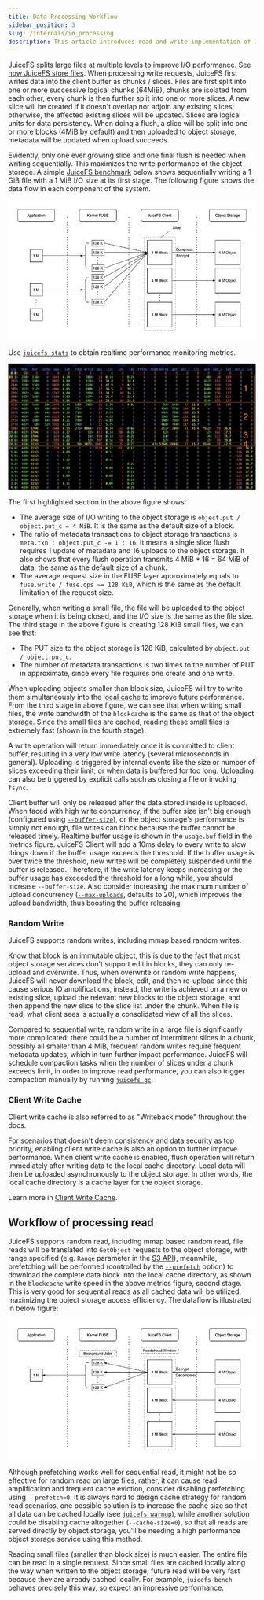 ```yaml
---
title: Data Processing Workflow
sidebar_position: 3
slug: /internals/io_processing
description: This article introduces read and write implementation of JuiceFS, including how it split file into chunks.
---
```


JuiceFS splits large files at multiple levels to improve I/O performance. See [how JuiceFS store files](./architecture.md#how-juicefs-store-files). When processing write requests, JuiceFS first writes data into the client buffer as chunks / slices. Files are first split into one or more successive logical chunks (64MiB), chunks are isolated from each other, every chunk is then further split into one or more slices. A new slice will be created if it doesn't overlap nor adjoin any existing slices; otherwise, the affected existing slices will be updated. Slices are logical units for data persistency. When doing a flush, a slice will be split into one or more blocks (4MiB by default) and then uploaded to object storage, metadata will be updated when upload succeeds.

Evidently, only one ever growing slice and one final flush is needed when writing sequentially. This maximizes the write performance of the object storage. A simple [JuiceFS benchmark](../benchmark/performance_evaluation_guide.md) below shows sequentially writing a 1 GiB file with a 1 MiB I/O size at its first stage. The following figure shows the data flow in each component of the system.

![](../images/internals-write.png)

Use [`juicefs stats`](../reference/command_reference.md#stats) to obtain realtime performance monitoring metrics.

![](../images/internals-stats.png)

The first highlighted section in the above figure shows:

- The average size of I/O writing to the object storage is `object.put / object.put_c = 4 MiB`. It is the same as the default size of a block.
- The ratio of metadata transactions to object storage transactions is `meta.txn : object.put_c -= 1 : 16`. It means a single slice flush requires 1 update of metadata and 16 uploads to the object storage. It also shows that every flush operation transmits 4 MiB * 16 = 64 MiB of data, the same as the default size of a chunk.
- The average request size in the FUSE layer approximately equals to `fuse.write / fuse.ops ~= 128 KiB`, which is the same as the default limitation of the request size.

Generally, when writing a small file, the file will be uploaded to the object storage when it is being closed, and the I/O size is the same as the file size. The third stage in the above figure is creating 128 KiB small files, we can see that:

- The PUT size to the object storage is 128 KiB, calculated by `object.put / object.put_c`.
- The number of metadata transactions is two times to the number of PUT in approximate, since every file requires one create and one write.

When uploading objects smaller than block size, JuiceFS will try to write them simultaneously into the [local cache](../guide/cache_management.md) to improve future performance. From the third stage in above figure, we can see that when writing small files, the write bandwidth of the `blockcache` is the same as that of the object storage. Since the small files are cached, reading these small files is extremely fast (shown in the fourth stage).

A write operation will return immediately once it is committed to client buffer, resulting in a very low write latency (several microseconds in general). Uploading is triggered by internal events like the size or number of slices exceeding their limit, or when data is buffered for too long. Uploading can also be triggered by explicit calls such as closing a file or invoking `fsync`.

Client buffer will only be released after the data stored inside is uploaded. When faced with high write concurrency, if the buffer size isn't big enough (configured using [`--buffer-size`](../reference/command_reference.md#mount)), or the object storage's performance is simply not enough, file writes can block because the buffer cannot be released timely. Realtime buffer usage is shown in the `usage.buf` field in the metrics figure. JuiceFS Client will add a 10ms delay to every write to slow things down if the buffer usage exceeds the threshold. If the buffer usage is over twice the threshold, new writes will be completely suspended until the buffer is released. Therefore, if the write latency keeps increasing or the buffer usage has exceeded the threshold for a long while, you should increase `--buffer-size`. Also consider increasing the maximum number of upload concurrency ([`--max-uploads`](../reference/command_reference.md#mount), defaults to 20), which improves the upload bandwidth, thus boosting the buffer releasing.

### Random Write

JuiceFS supports random writes, including mmap based random writes.

Know that block is an immutable object, this is due to the fact that most object storage services don't support edit in blocks, they can only re-upload and overwrite. Thus, when overwrite or random write happens, JuiceFS will never download the block, edit, and then re-upload since this cause serious IO amplifications, instead, the write is achieved on a new or existing slice, upload the relevant new blocks to the object storage, and then append the new slice to the slice list under the chunk. When file is read, what client sees is actually a consolidated view of all the slices.

Compared to sequential write, random write in a large file is significantly more complicated: there could be a number of intermittent slices in a chunk, possibly all smaller than 4 MiB, frequent random writes require frequent metadata updates, which in turn further impact performance. JuiceFS will schedule compaction tasks when the number of slices under a chunk exceeds limit, in order to improve read performance, you can also trigger compaction manually by running [`juicefs gc`](../reference/command_reference.md#gc).

### Client Write Cache

Client write cache is also referred to as "Writeback mode" throughout the docs.

For scenarios that doesn't deem consistency and data security as top priority, enabling client write cache is also an option to further improve performance. When client write cache is enabled, flush operation will return immediately after writing data to the local cache directory. Local data will then be uploaded asynchronously to the object storage. In other words, the local cache directory is a cache layer for the object storage.

Learn more in [Client Write Cache](../guide/cache_management.md#writeback).

## Workflow of processing read

JuiceFS supports random read, including mmap based random read, file reads will be translated into `GetObject` requests to the object storage, with range specified (e.g. `Range` parameter in the [S3 API](https://docs.aws.amazon.com/AmazonS3/latest/API/API_GetObject.html)), meanwhile, prefetching will be performed (controlled by the [`--prefetch`](../reference/command_reference.md#mount) option) to download the complete data block into the local cache directory, as shown in the `blockcache` write speed in the above metrics figure, second stage. This is very good for sequential reads as all cached data will be utilized, maximizing the object storage access efficiency. The dataflow is illustrated in below figure:

![](../images/internals-read.png)

Although prefetching works well for sequential read, it might not be so effective for random read on large files, rather, it can cause read amplification and frequent cache eviction, consider disabling prefetching using `--prefetch=0`. It is always hard to design cache strategy for random read scenarios, one possible solution is to increase the cache size so that all data can be cached locally (see [`juicefs warmup`](../reference/command_reference.md#warmup)), while another solution could be disabling cache altogether (`--cache-size=0`), so that all reads are served directly by object storage, you'll be needing a high performance object storage service using this method.

Reading small files (smaller than block size) is much easier. The entire file can be read in a single request. Since small files are cached locally along the way when written to the object storage, future read will be very fast because they are already cached locally. For example, `juicefs bench` behaves precisely this way, so expect an impressive performance.
